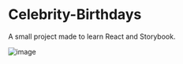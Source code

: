 # Celebrity-Birthdays

A small project made to learn React and Storybook. 

![image](https://user-images.githubusercontent.com/103659281/218912776-1014f59d-ee9a-4d54-82bf-03acc2325e74.png)
